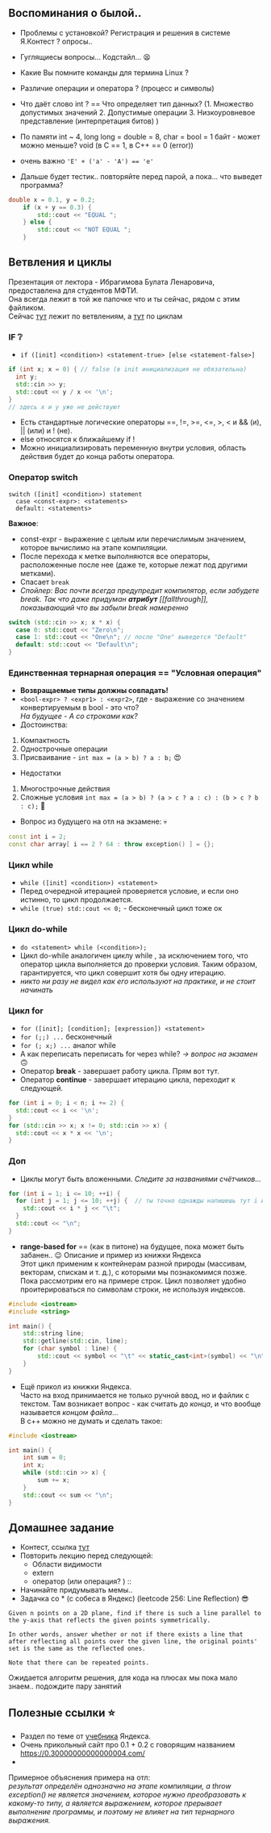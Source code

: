 ## Воспоминания о былой.. 
  - Проблемы с установкой? Регистрация и решения в системе Я.Контест ? опросы..
  - Гуглящиесы вопросы... Кодстайл...  :tired_face:
  - Какие Вы помните команды для термина Linux ?
  - Различие операции и оператора ? (процесс и символы)
  - Что даёт слово int ? == Что определяет тип данных? (1. Множество допустимых значений 2. Допустимые операции 3. Низкоуровневое представление (интерпретация битов) )
  - По памяти int ~ 4, long long = double = 8, char = bool = 1 байт - может можно меньше? void (в С == 1, в С++ == 0 (error))
  - очень важно ```'E' + ('a' - 'A') == 'e'```
    
  - Дальше будет тестик.. повторяйте перед парой, а пока... что выведет программа?
```c++
double x = 0.1, y = 0.2;
    if (x + y == 0.3) {
        std::cout << "EQUAL ";
    } else {
        std::cout << "NOT EQUAL ";
    }
```

## Ветвления и циклы
Презентация от лектора - Ибрагимова Булата Ленаровича, предоставлена для студентов МФТИ.  
Она всегда лежит в той же папочке что и ты сейчас, рядом с этим файликом.  
Сейчас [тут](ConditionalOps.pdf) лежит по ветвлениям, а [тут](Loops.pdf) по циклам  

### IF  :grey_question:
  - `if ([init] <condition>) <statement-true> [else <statement-false>]`
```c++
if (int x; x = 0) { // false (в init инициализация не обязательна)
  int y;
  std::cin >> y;
  std::cout << y / x << '\n';
}
// здесь x и y уже не действуют
```
  - Есть стандартные логические операторы ==, !=, >=, <=, >, < и && (и), || (или) и ! (не).
  - else относятся к ближайшему if !
  - Можно инициализировать переменную внутри условия, область действия будет до конца работы оператора.
### Оператор switch
```с++
switch ([init] <condition>) statement
  case <const-expr>: <statements>
  default: <statements>
```
__Важное__:
  - const-expr - выражение с целым или перечислимым значением, которое вычислимо на этапе компиляции.
  - После перехода к метке выполняются все операторы, расположенные после нее (даже те, которые лежат под другими метками).
  - Спасает `break`
  - _Спойлер: Вас почти всегда предупредит компилятор, если забудете break. Так что даже придуман **атрибут** [[fallthrough]], показывающий что вы забыли break намеренно_
```c++
switch (std::cin >> x; x * x) {
  case 0: std::cout << "Zero\n";
  case 1: std::cout << "One\n"; // после "One" выведется "Default"
  default: std::cout << "Default\n";
}
```

### Единственная тернарная операция == "Условная операция"
  - **Возвращаемые типы должны совпадать!**
  - `<bool-expr> ? <expr1> : <expr2>`, где <bool-expr> - выражение со значением конвертируемым в bool - это что?   
_На будущее - А со строками как?_ 
  - Достоинства:
1. Компактность
2. Однострочные операции
3. Присваивание - `int max = (a > b) ? a : b;` :heart_eyes:
  - Недостатки
1. Многострочные действия 
2. Сложные условия  `int max = (a > b) ? (a > c ? a : c) : (b > c ? b : c);` :dizzy:
   
  - Вопрос из будущего на отл на экзамене: :skull:
```c++
const int i = 2;
const char array[ i == 2 ? 64 : throw exception() ] = {};
```


### Цикл while 
  - `while ([init] <condition>) <statement>`
  - Перед очередной итерацией проверяется условие, и если оно истинно, то цикл продолжается.
  - `while (true) std::cout << 0;` - бесконечный цикл тоже ок
    
### Цикл do-while
  - `do <statement> while (<condition>);`
  - Цикл do-while аналогичен циклу while , за исключением того, что оператор цикла выполняется до проверки условия. Таким образом, гарантируется, что цикл совершит хотя бы одну итерацию.
  - _никто ни разу не видел как его используют на практике, и не стоит начинать_
    
### Цикл for 
  - `for ([init]; [condition]; [expression]) <statement>`
  - `for (;;) ...` бесконечный
  - `for (; x;) ...` аналог while
  - А как переписать переписать for через while? _-> вопрос на экзамен_ 🙃
  - Оператор **break** - завершает работу цикла. Прям вот тут.
  - Оператор **continue** - завершает итерацию цикла, переходит к следующей.
```c++
for (int i = 0; i < n; i += 2) {
  std::cout << i << '\n';
}
for (std::cin >> x; x != 0; std::cin >> x) {
  std::cout << x * x << '\n';
}
```
### Доп
  - Циклы могут быть вложенными. _Следите за названиями счётчиков..._
```c++
for (int i = 1; i <= 10; ++i) {
  for (int j = 1; j <= 10; ++j) {  // ты точно однажды напишешь тут i и будешь долго дебажить
    std::cout << i * j << "\t";
  }
  std::cout << "\n";
}
```
  -  **range-based for** == (как в питоне) на будущее, пока может быть забанен..  :wink:
Описание и пример из книжки Яндекса  
Этот цикл применим к контейнерам разной природы (массивам, векторам, спискам и т. д.), с которыми мы познакомимся позже. Пока рассмотрим его на примере строк. Цикл позволяет удобно проитерироваться по символам строки, не используя индексов. 
```c++
#include <iostream>
#include <string>

int main() {
    std::string line;
    std::getline(std::cin, line);
    for (char symbol : line) {
        std::cout << symbol << "\t" << static_cast<int>(symbol) << "\n";
    }
}
```

  - Ещё прикол из книжки Яндекса.  
Часто на вход принимается не только ручной ввод, но и файлик с текстом. Там возникает вопрос - как считать до _конца_, и что вообще называется _концом файла_...  
В с++ можно не думать и сделать такое:

```c++
#include <iostream>

int main() {
    int sum = 0;
    int x;
    while (std::cin >> x) {
        sum += x;
    }
    std::cout << sum << "\n";
}
```
## Домашнее задание
  - Контест, ссылка [тут](https://contest.yandex.ru/contest/67479/problems/)
  - Повторить лекцию перед следующей:
      - Области видимости
      - extern
      - оператор (или операция? ) ::
  - Начинайте придумывать мемы.. 
  - Задачка со * (с собеса в Яндекс) (leetcode 256: Line Reflection) :sunglasses:
```
Given n points on a 2D plane, find if there is such a line parallel to the y-axis that reflects the given points symmetrically.

In other words, answer whether or not if there exists a line that after reflecting all points over the given line, the original points' set is the same as the reflected ones.

Note that there can be repeated points.
```
Ожидается алгоритм решения, для кода на плюсах мы пока мало знаем.. подождите пару занятий

## Полезные ссылки :star:
  - Раздел по теме от [учебника](https://education.yandex.ru/handbook/cpp/article/branches-and-loops) Яндекса.
  - Очень прикольный сайт про 0.1 + 0.2 с говорящим названием https://0.30000000000000004.com/
  - 
Примерное объяснения примера на отл:  
_результат определён однозначно на этапе компиляции, а throw exception() не является значением, которое нужно преобразовать к какому-то типу, а является выражением, которое прерывает выполнение программы, и поэтому не влияет на тип тернарного выражения._

